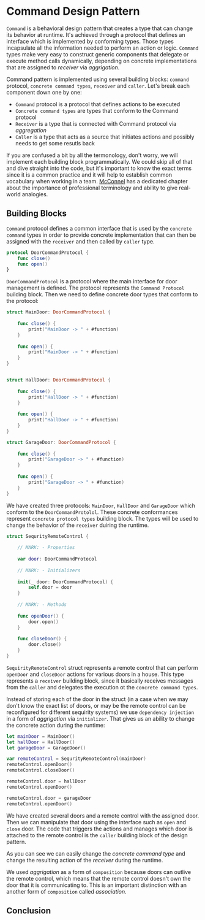 # Command Design Pattern
`Command` is a behavioral design pattern that creates a type that can change its behavior at runtime. It's achieved through a protocol that defines an interface which is implemented by conforming types. Those types incapsulate all the information needed to perform an action or logic. `Command` types make very easy to construct generic components that delegate or execute method calls dynamically, depending on concrete implementations that are assigned to *receiver* via *aggrigation*. 

Command pattern is implemented using several building blocks: `command` protocol, `concrete command types`, `receiver` and `caller`. Let's break each component down one by one:

- `Command` protocol is a protocol that defines actions to be executed
- `Concrete command types` are types that conform to the Command protocol
- `Receiver` is a type that is connected with Command protocol via *aggregation*
- `Caller` is a type that acts as a source that initiates actions and possibly needs to get some resutls back

If you are confused a bit by all the termonology, don't worry, we will implement each building block programmatically. We could skip all of that and dive straight into the code, but it's important to know the exact terms since it is a common practice and it will help to establish common vocabulary when working in a team. [McConnel]() has a dedicated chapter about the importance of professional terminology and ability to give real-world analogies. 

## Building Blocks
`Command` protocol defines a common interface that is used by the `concrete command` types in order to provide concrete implementation that can then be assigned with the `receiver` and then called by `caller` type.

```swift
protocol DoorCommandProtocol {
    func close()
    func open()
}
```
`DoorCommandProtocol` is a protocol where the main interface for door management is defined. The protocol represents the `Command Protocol` building block. Then we need to define concrete door types that conform to the protocol:

```swift
struct MainDoor: DoorCommandProtocol {
    
    func close() {
        print("MainDoor -> " + #function)
    }
    
    func open() {
        print("MainDoor -> " + #function)
    }
}


struct HallDoor: DoorCommandProtocol {
    
    func close() {
        print("HallDoor -> " + #function)
    }
    
    func open() {
        print("HallDoor -> " + #function)
    }
}

struct GarageDoor: DoorCommandProtocol {
    
    func close() {
        print("GarageDoor -> " + #function)
    }
    
    func open() {
        print("GarageDoor -> " + #function)
    }
}
```
We have created three protocols: `MainDoor`, `HallDoor` and `GarageDoor` which conform to the `DoorCommandProtolol`. These concrete conformances represent `concrete protocol types` building block. The types will be used to change the behavior of the `receiver` duiring the runtime. 

```swift
struct SequrityRemoteControl {
    
    // MARK: - Properties
    
    var door: DoorCommandProtocol
    
    // MARK: - Initializers
    
    init(_ door: DoorCommandProtocol) {
        self.door = door
    }
    
    // MARK: - Methods
    
    func openDoor() {
        door.open()
    }
    
    func closeDoor() {
        door.close()
    }
}
```

`SequirityRemoteControl` struct represents a remote control that can perform `openDoor` and `closeDoor` actions for various doors in a house. This type represents a `receiver` building block, since it basically receives messages from the `caller` and delegates the execution ot the `concrete command types`. 

Instead of storing each of the door in the struct (in a case when we may don't know the exact list of doors, or may be the remote control can be reconfigured for different sequirity systems) we use `dependency injection` in a form of *aggrigation* via `initializer`. That gives us an ability to change the concrete action during the runtime:

```swift
let mainDoor = MainDoor()
let hallDoor = HallDoor()
let garageDoor = GarageDoor()

var remoteControl = SequrityRemoteControl(mainDoor)
remoteControl.openDoor()
remoteControl.closeDoor()

remoteControl.door = hallDoor
remoteControl.openDoor()

remoteControl.door = garageDoor
remoteControl.openDoor()
```
We have created several doors and a remote control with the assigned door. Then we can manipulate that door using the interface such as `open` and `close` door. The code that triggers the actions and manages which door is attached to the remote control is the `caller` building block of the design pattern. 

As you can see we can easily change the *concrete command type* and change the resulting action of the *receiver* during the runtime. 

We used *aggrigation* as a form of `composition` because doors can outlive the remote control, which means that the remote control doesn't own the door that it is communicating to. This is an important distinction with an another form of `composition` called *association*. 

## Conclusion
